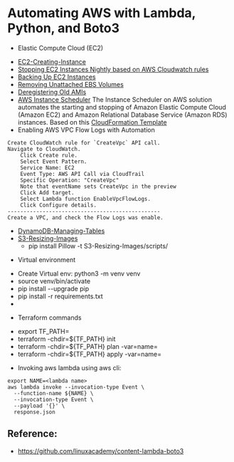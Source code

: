 # Automating AWS with Lambda, Python, and Boto3

* Elastic Compute Cloud (EC2)
- [EC2-Creating-Instance](EC2-Creating-Instance/scripts/run.py)
- [Stopping EC2 Instances Nightly based on AWS Cloudwatch rules](EC2-Stopping-Instances/scripts/run.py)
- [Backing Up EC2 Instances](EC2-Backup-Instances/scripts/run.py)
- [Removing Unattached EBS Volumes](EC2-Removing-Unattached-EBS-Volumes/scripts/run.py)
- [Deregistering Old AMIs](EC2-Deregistering-Old-AMIs/scripts/run.py)
- [AWS Instance Scheduler](EC2-Instance-Scheduler/aws-instance-scheduler.json)
The Instance Scheduler on AWS solution automates the starting and stopping of 
Amazon Elastic Compute Cloud (Amazon EC2) and Amazon Relational Database Service (Amazon RDS) instances.
Based on this [CloudFormation Template](EC2-Instance-Scheduler/aws-instance-scheduler.json)
- Enabling AWS VPC Flow Logs with Automation
```shell
Create CloudWatch rule for `CreateVpc` API call.
Navigate to CloudWatch.
    Click Create rule.
    Select Event Pattern.
    Service Name: EC2
    Event Type: AWS API Call via CloudTrail
    Specific Operation: "CreateVpc"
    Note that eventName sets CreateVpc in the preview
    Click Add target.
    Select Lambda function EnableVpcFlowLogs.
    Click Configure details.
------------------------------------------------
Create a VPC, and check the Flow Logs was enable.
```
- [DynamoDB-Managing-Tables](DynamoDB-Managing-Tables/README.md)
- [S3-Resizing-Images](S3-Resizing-Images/scripts/run.py)
  - pip install Pillow -t S3-Resizing-Images/scripts/

* Virtual environment
- Create Virtual env: python3 -m venv venv
- source venv/bin/activate
- pip install --upgrade pip
- pip install -r requirements.txt
-
* Terraform commands
- export TF_PATH=<Folder Name>
- terraform -chdir=${TF_PATH} init
- terraform -chdir=${TF_PATH} plan -var=name=<lambda-name>
- terraform -chdir=${TF_PATH} apply -var=name=<lambda-name>

* Invoking aws lambda using aws cli:
```shell
export NAME=<lambda name>
aws lambda invoke --invocation-type Event \
  --function-name ${NAME} \
  --invocation-type Event \
  --payload '{}' \
  response.json
```

## Reference:
- https://github.com/linuxacademy/content-lambda-boto3
